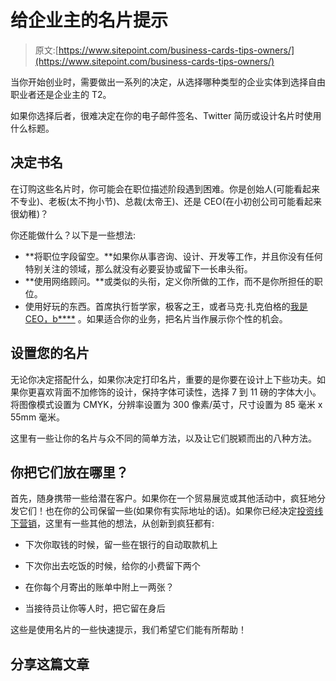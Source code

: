 # 给企业主的名片提示

> 原文:[https://www.sitepoint.com/business-cards-tips-owners/](https://www.sitepoint.com/business-cards-tips-owners/)

当你开始创业时，需要做出一系列的决定，从选择哪种类型的企业实体到选择自由职业者还是企业主的 T2。

如果你选择后者，很难决定在你的电子邮件签名、Twitter 简历或设计名片时使用什么标题。

## 决定书名

在订购这些名片时，你可能会在职位描述阶段遇到困难。你是创始人(可能看起来不专业)、老板(太不拘小节)、总裁(太帝王)、还是 CEO(在小初创公司可能看起来很幼稚)？

你还能做什么？以下是一些想法:

*   **将职位字段留空。**如果你从事咨询、设计、开发等工作，并且你没有任何特别关注的领域，那么就没有必要妥协或留下一长串头衔。
*   **使用网络顾问。**或类似的头衔，定义你所做的工作，而不是你所担任的职位。
*   使用好玩的东西。首席执行哲学家，极客之王，或者马克·扎克伯格的[我是 CEO，b****](http://techcrunch.com/2011/06/25/im-ceo-bitch/) 。如果适合你的业务，把名片当作展示你个性的机会。

## 设置您的名片

无论你决定搭配什么，如果你决定打印名片，重要的是你要在设计上下些功夫。如果你更喜欢背面不加修饰的设计，保持字体可读性，选择 7 到 11 磅的字体大小。将图像模式设置为 CMYK，分辨率设置为 300 像素/英寸，尺寸设置为 85 毫米 x 55mm 毫米。

这里有一些让你的名片与众不同的简单方法，以及让它们脱颖而出的八种方法。

## 你把它们放在哪里？

首先，随身携带一些给潜在客户。如果你在一个贸易展览或其他活动中，疯狂地分发它们！也在你的公司保留一些(如果你有实际地址的话)。如果你已经决定[投资线下营销](https://www.sitepoint.com/prospecting-for-larger-clients-the-new-online-is-offline/)，这里有一些其他的想法，从创新到疯狂都有:

*   下次你取钱的时候，留一些在银行的自动取款机上

*   下次你出去吃饭的时候，给你的小费留下两个

*   在你每个月寄出的账单中附上一两张？

*   当接待员让你等人时，把它留在身后

这些是使用名片的一些快速提示，我们希望它们能有所帮助！

## 分享这篇文章